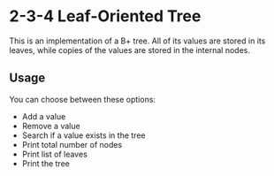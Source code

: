# 2-3-4 Leaf-Oriented Tree

This is an implementation of a B+ tree. All of its values are stored in its leaves, while copies of the values are stored in the internal nodes.

## Usage

You can choose between these options:

- Add a value
- Remove a value
- Search if a value exists in the tree
- Print total number of nodes
- Print list of leaves
- Print the tree

